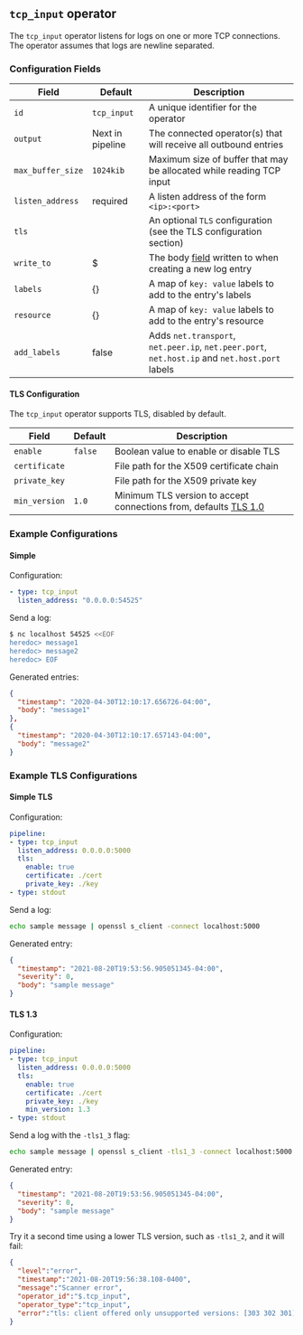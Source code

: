 ## `tcp_input` operator

The `tcp_input` operator listens for logs on one or more TCP connections. The operator assumes that logs are newline separated.

### Configuration Fields

| Field             | Default          | Description                                                                       |
| ---               | ---              | ---                                                                               |
| `id`              | `tcp_input`      | A unique identifier for the operator                                              |
| `output`          | Next in pipeline | The connected operator(s) that will receive all outbound entries                  |
| `max_buffer_size` | `1024kib`        | Maximum size of buffer that may be allocated while reading TCP input              |
| `listen_address`  | required         | A listen address of the form `<ip>:<port>`                                        |
| `tls`             |                  | An optional `TLS` configuration (see the TLS configuration section)               |
| `write_to`        | $                | The body [field](/docs/types/field.md) written to when creating a new log entry |
| `labels`          | {}               | A map of `key: value` labels to add to the entry's labels                         |
| `resource`        | {}               | A map of `key: value` labels to add to the entry's resource                       |
| `add_labels`      | false            | Adds `net.transport`, `net.peer.ip`, `net.peer.port`, `net.host.ip` and `net.host.port` labels |

#### TLS Configuration

The `tcp_input` operator supports TLS, disabled by default.

| Field             | Default          | Description                               |
| ---               | ---              | ---                                       |
| `enable`          | `false`          | Boolean value to enable or disable TLS    |
| `certificate`     |                  | File path for the X509 certificate chain  |
| `private_key`     |                  | File path for the X509 private key        |
| `min_version`     | `1.0`            | Minimum TLS version to accept connections from, defaults [TLS 1.0](https://pkg.go.dev/crypto/tls#Config)


### Example Configurations

#### Simple

Configuration:
```yaml
- type: tcp_input
  listen_address: "0.0.0.0:54525"
```

Send a log:
```bash
$ nc localhost 54525 <<EOF
heredoc> message1
heredoc> message2
heredoc> EOF
```

Generated entries:
```json
{
  "timestamp": "2020-04-30T12:10:17.656726-04:00",
  "body": "message1"
},
{
  "timestamp": "2020-04-30T12:10:17.657143-04:00",
  "body": "message2"
}
```

### Example TLS Configurations

#### Simple TLS

Configuration:
```yaml
pipeline:
- type: tcp_input
  listen_address: 0.0.0.0:5000
  tls:
    enable: true
    certificate: ./cert
    private_key: ./key
- type: stdout
```

Send a log:
```bash
echo sample message | openssl s_client -connect localhost:5000
```

Generated entry:
```json
{
  "timestamp": "2021-08-20T19:53:56.905051345-04:00",
  "severity": 0,
  "body": "sample message"
}
```

#### TLS 1.3

Configuration:
```yaml
pipeline:
- type: tcp_input
  listen_address: 0.0.0.0:5000
  tls:
    enable: true
    certificate: ./cert
    private_key: ./key
    min_version: 1.3
- type: stdout
```

Send a log with the `-tls1_3` flag:
```bash
echo sample message | openssl s_client -tls1_3 -connect localhost:5000
```

Generated entry:
```json
{
  "timestamp": "2021-08-20T19:53:56.905051345-04:00",
  "severity": 0,
  "body": "sample message"
}
```

Try it a second time using a lower TLS version, such as `-tls1_2`, and it will fail:
```json
{
  "level":"error",
  "timestamp":"2021-08-20T19:56:38.108-0400",
  "message":"Scanner error",
  "operator_id":"$.tcp_input",
  "operator_type":"tcp_input",
  "error":"tls: client offered only unsupported versions: [303 302 301]"
}
```